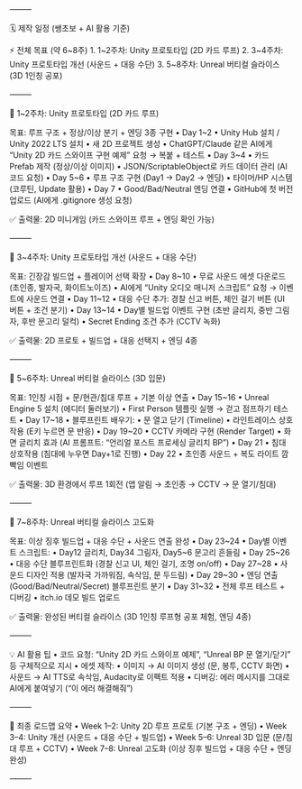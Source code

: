 
⸻

🗓 제작 일정 (쌩초보 + AI 활용 기준)

⚡ 전체 목표 (약 6~8주)
	1.	1~2주차: Unity 프로토타입 (2D 카드 루프)
	2.	3~4주차: Unity 프로토타입 개선 (사운드 + 대응 수단)
	3.	5~8주차: Unreal 버티컬 슬라이스 (3D 1인칭 공포)

⸻

📍 1~2주차: Unity 프로토타입 (2D 카드 루프)

목표: 루프 구조 + 정상/이상 분기 + 엔딩 3종 구현
	•	Day 1~2
	•	Unity Hub 설치 / Unity 2022 LTS 설치
	•	새 2D 프로젝트 생성
	•	ChatGPT/Claude 같은 AI에게 “Unity 2D 카드 스와이프 구현 예제” 요청 → 복붙 + 테스트
	•	Day 3~4
	•	카드 Prefab 제작 (정상/이상 이미지)
	•	JSON/ScriptableObject로 카드 데이터 관리 (AI 코드 요청)
	•	Day 5~6
	•	루프 구조 구현 (Day1 → Day2 → 엔딩)
	•	타이머/HP 시스템 (코루틴, Update 활용)
	•	Day 7
	•	Good/Bad/Neutral 엔딩 연결
	•	GitHub에 첫 버전 업로드 (AI에게 .gitignore 생성 요청)

✅ 출력물: 2D 미니게임 (카드 스와이프 루프 + 엔딩 확인 가능)

⸻

📍 3~4주차: Unity 프로토타입 개선 (사운드 + 대응 수단)

목표: 긴장감 빌드업 + 플레이어 선택 확장
	•	Day 8~10
	•	무료 사운드 에셋 다운로드 (초인종, 발자국, 화이트노이즈)
	•	AI에게 “Unity 오디오 매니저 스크립트” 요청 → 이벤트에 사운드 연결
	•	Day 11~12
	•	대응 수단 추가: 경찰 신고 버튼, 체인 걸기 버튼 (UI 버튼 + 조건 분기)
	•	Day 13~14
	•	Day별 빌드업 이벤트 구현 (초반 글리치, 중반 그림자, 후반 문고리 덜컥)
	•	Secret Ending 조건 추가 (CCTV 녹화)

✅ 출력물: 2D 프로토 + 빌드업 + 대응 선택지 + 엔딩 4종

⸻

📍 5~6주차: Unreal 버티컬 슬라이스 (3D 입문)

목표: 1인칭 시점 + 문/현관/침대 루프 + 기본 이상 연출
	•	Day 15~16
	•	Unreal Engine 5 설치 (에디터 둘러보기)
	•	First Person 템플릿 실행 → 걷고 점프하기 테스트
	•	Day 17~18
	•	블루프린트 배우기:
	•	문 열고 닫기 (Timeline)
	•	라인트레이스 상호작용 (E키 누르면 문 반응)
	•	Day 19~20
	•	CCTV 카메라 구현 (Render Target)
	•	화면 글리치 효과 (AI 프롬프트: “언리얼 포스트 프로세싱 글리치 BP”)
	•	Day 21
	•	침대 상호작용 (침대에 누우면 Day+1로 진행)
	•	Day 22
	•	초인종 사운드 + 복도 라이트 깜빡임 이벤트

✅ 출력물: 3D 환경에서 루프 1회전 (앱 알림 → 초인종 → CCTV → 문 열기/침대)

⸻

📍 7~8주차: Unreal 버티컬 슬라이스 고도화

목표: 이상 징후 빌드업 + 대응 수단 + 사운드 연출 완성
	•	Day 23~24
	•	Day별 이벤트 스크립트:
	•	Day12 글리치, Day34 그림자, Day5~6 문고리 흔들림
	•	Day 25~26
	•	대응 수단 블루프린트화 (경찰 신고 UI, 체인 걸기, 조명 on/off)
	•	Day 27~28
	•	사운드 디자인 적용 (발자국 가까워짐, 속삭임, 문 두드림)
	•	Day 29~30
	•	엔딩 연출 (Good/Bad/Neutral/Secret) 블루프린트 분기
	•	Day 31~32
	•	전체 루프 테스트 + 디버깅
	•	itch.io 데모 빌드 업로드

✅ 출력물: 완성된 버티컬 슬라이스 (3D 1인칭 루프형 공포 체험, 엔딩 4종)

⸻

💡 AI 활용 팁
	•	코드 요청: “Unity 2D 카드 스와이프 예제”, “Unreal BP 문 열기/닫기” 등 구체적으로 지시
	•	에셋 제작:
	•	이미지 → AI 이미지 생성 (문, 봉투, CCTV 화면)
	•	사운드 → AI TTS로 속삭임, Audacity로 이펙트 적용
	•	디버깅: 에러 메시지를 그대로 AI에게 붙여넣기 (“이 에러 해결해줘”)

⸻

🎯 최종 로드맵 요약
	•	Week 1–2: Unity 2D 루프 프로토 (기본 구조 + 엔딩)
	•	Week 3–4: Unity 개선 (사운드 + 대응 수단 + 빌드업)
	•	Week 5–6: Unreal 3D 입문 (문/침대 루프 + CCTV)
	•	Week 7–8: Unreal 고도화 (이상 징후 빌드업 + 대응 수단 + 엔딩 완성)

⸻

